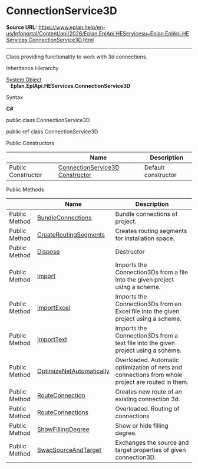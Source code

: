 # ConnectionService3D

**Source URL:** https://www.eplan.help/en-us/Infoportal/Content/api/2026/Eplan.EplApi.HEServicesu~Eplan.EplApi.HEServices.ConnectionService3D.html

---

Class providing functionality to work with 3d connections.

Inheritance Hierarchy

[System.Object](#)  
   **Eplan.EplApi.HEServices.ConnectionService3D**

Syntax

**C#**



public class ConnectionService3D

public ref class ConnectionService3D

Public Constructors

|  | Name | Description |
| --- | --- | --- |
| Public Constructor | [ConnectionService3D Constructor](Eplan.EplApi.HEServicesu~Eplan.EplApi.HEServices.ConnectionService3D~_ctor.html) | Default constructor |



Public Methods

|  | Name | Description |
| --- | --- | --- |
| Public Method | [BundleConnections](Eplan.EplApi.HEServicesu~Eplan.EplApi.HEServices.ConnectionService3D~BundleConnections.html) | Bundle connections of project. |
| Public Method | [CreateRoutingSegments](Eplan.EplApi.HEServicesu~Eplan.EplApi.HEServices.ConnectionService3D~CreateRoutingSegments.html) | Creates routing segments for installation space. |
| Public Method | [Dispose](Eplan.EplApi.HEServicesu~Eplan.EplApi.HEServices.ConnectionService3D~Dispose().html) | Destructor |
| Public Method | [Import](Eplan.EplApi.HEServicesu~Eplan.EplApi.HEServices.ConnectionService3D~Import.html) | Imports the Connection3Ds from a file into the given project using a scheme. |
| Public Method | [ImportExcel](Eplan.EplApi.HEServicesu~Eplan.EplApi.HEServices.ConnectionService3D~ImportExcel.html) | Imports the Connection3Ds from an Excel file into the given project using a scheme. |
| Public Method | [ImportText](Eplan.EplApi.HEServicesu~Eplan.EplApi.HEServices.ConnectionService3D~ImportText.html) | Imports the Connection3Ds from a text file into the given project using a scheme. |
| Public Method | [OptimizeNetAutomatically](Eplan.EplApi.HEServicesu~Eplan.EplApi.HEServices.ConnectionService3D~OptimizeNetAutomatically.html) | Overloaded. Automatic optimization of nets and connections from whole project are routed in them. |
| Public Method | [RouteConnection](Eplan.EplApi.HEServicesu~Eplan.EplApi.HEServices.ConnectionService3D~RouteConnection.html) | Creates new route of an existing connection 3d. |
| Public Method | [RouteConnections](Eplan.EplApi.HEServicesu~Eplan.EplApi.HEServices.ConnectionService3D~RouteConnections.html) | Overloaded. Routing of connections |
| Public Method | [ShowFillingDegree](Eplan.EplApi.HEServicesu~Eplan.EplApi.HEServices.ConnectionService3D~ShowFillingDegree.html) | Show or hide filling degree. |
| Public Method | [SwapSourceAndTarget](Eplan.EplApi.HEServicesu~Eplan.EplApi.HEServices.ConnectionService3D~SwapSourceAndTarget.html) | Exchanges the source and target properties of given connection3D. |


